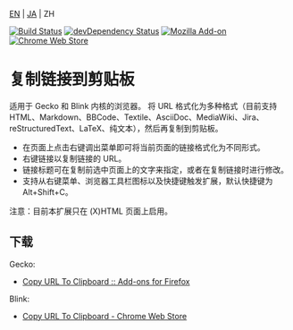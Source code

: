 [EN](./README.md) | [JA](./README.ja.md) | ZH

[![Build Status](https://travis-ci.org/asamuzaK/url2clipboard.svg?branch=master)](https://travis-ci.org/asamuzaK/url2clipboard)
[![devDependency Status](https://david-dm.org/asamuzaK/url2clipboard/dev-status.svg)](https://david-dm.org/asamuzaK/url2clipboard?type=dev)
[![Mozilla Add-on](https://img.shields.io/amo/v/url2clipboard@asamuzak.jp.svg)](https://addons.mozilla.org/firefox/addon/url2clipboard/)
[![Chrome Web Store](https://img.shields.io/chrome-web-store/v/miancenhdlkbmjmhlginhaaepbdnlllc.svg)](https://chrome.google.com/webstore/detail/copy-url-to-clipboard/miancenhdlkbmjmhlginhaaepbdnlllc)

# 复制链接到剪贴板

适用于 Gecko 和 Blink 内核的浏览器。
将 URL 格式化为多种格式（目前支持HTML、Markdown、BBCode、Textile、AsciiDoc、MediaWiki、Jira、reStructuredText、LaTeX、纯文本），然后再复制到剪贴板。

* 在页面上点击右键调出菜单即可将当前页面的链接格式化为不同形式。
* 右键链接以复制链接的 URL。
* 链接标题可在复制前选中页面上的文字来指定，或者在复制链接时进行修改。
* 支持从右键菜单、浏览器工具栏图标以及快捷键触发扩展，默认快捷键为 Alt+Shift+C。

注意：目前本扩展只在 (X)HTML 页面上启用。

## 下载

Gecko:
* [Copy URL To Clipboard :: Add-ons for Firefox](https://addons.mozilla.org/firefox/addon/url2clipboard/ "Copy URL To Clipboard :: Firefox 附加组件")

Blink:
* [Copy URL To Clipboard - Chrome Web Store](https://chrome.google.com/webstore/detail/copy-url-to-clipboard/miancenhdlkbmjmhlginhaaepbdnlllc "Copy URL To Clipboard - Chrome 网上应用店")

